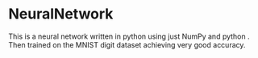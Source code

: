 # NeuralNetwork
This is a neural network written in python using just NumPy and python . Then trained on the MNIST digit dataset achieving very good accuracy.
